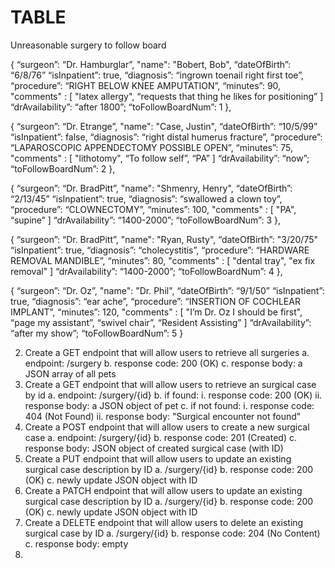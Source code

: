 # TABLE

Unreasonable surgery to follow board


{
“surgeon”: “Dr. Hamburglar”,
"name": "Bobert, Bob",
“dateOfBirth”: “6/8/76”
“isInpatient”: true,
“diagnosis”: “ingrown toenail right first toe”,
“procedure”: “RIGHT BELOW KNEE AMPUTATION”,
“minutes”: 90,
"comments" : [
"latex allergy", 
“requests that thing he likes for positioning”
]
“drAvailability”: “after 1800”;
“toFollowBoardNum”: 1
},

{
“surgeon”: “Dr. Etrange”,
"name": "Case, Justin",
“dateOfBirth”: “10/5/99”
“isInpatient”: false,
“diagnosis”: “right distal humerus fracture”,
“procedure”: “LAPAROSCOPIC APPENDECTOMY POSSIBLE OPEN”,
“minutes”: 75,
"comments" : [
"lithotomy", 
“To follow self”, 
“PA”
]
“drAvailability”: “now”;
“toFollowBoardNum”: 2
},


{
“surgeon”: “Dr. BradPitt”,
"name": "Shmenry, Henry",
“dateOfBirth”: “2/13/45”
“isInpatient”: true,
“diagnosis”: “swallowed a clown toy”,
“procedure”: “CLOWNECTOMY”,
“minutes”: 100,
"comments" : [
"PA", 
“supine”
]
“drAvailability”: “1400-2000”;
“toFollowBoardNum”: 3
},

{
“surgeon”: “Dr. BradPitt”,
"name": "Ryan, Rusty",
“dateOfBirth”: "3/20/75"
“isInpatient”: true,
“diagnosis”: “cholecystitis”,
“procedure”: “HARDWARE REMOVAL MANDIBLE”,
“minutes”: 80,
"comments" : [
"dental tray", 
"ex fix removal"
]
“drAvailability”: “1400-2000”;
“toFollowBoardNum”: 4
},


{
“surgeon”: “Dr. Oz”,
"name": "Dr. Phil",
“dateOfBirth”: “9/1/50”
“isInpatient”: true,
“diagnosis”: “ear ache”,
“procedure”: “INSERTION OF COCHLEAR IMPLANT”,
“minutes”: 120,
"comments" : [
"I’m Dr. Oz I should be first", 
“page my assistant”, 
“swivel chair”,
“Resident Assisting”
]
“drAvailability”: “after my show”;
“toFollowBoardNum”: 5
}


2. Create a GET endpoint that will allow users to retrieve all surgeries
	a. endpoint: /surgery
	b. response code: 200 (OK)
	c. response body: a JSON array of all pets
3. Create a GET endpoint that will allow users to retrieve an surgical case by id
	a. endpoint: /surgery/{id}
   	b. if found:
		i. response code: 200 (OK)
		ii. response body: a JSON object of pet
   	c. if not found:
		i. response code: 404 (Not Found)
		ii. response body: "Surgical encounter not found"
4. Create a POST endpoint that will allow users to create a new surgical case
	a. endpoint: /surgery/{id}
	b. response code: 201 (Created)
	c. response body: JSON object of created surgical case (with ID)
5. Create a PUT endpoint that will allow users to update an existing surgical case description by ID
	a. /surgery/{id}
	b. response code: 200 (OK)
	c. newly update JSON object with ID
6. Create a PATCH endpoint that will allow users to update an existing surgical case description by ID
	a. /surgery/{id}
	b. response code: 200 (OK)
	c. newly update JSON object with ID
7. Create a DELETE endpoint that will allow users to delete an existing surgical case by ID
	a. /surgery/{id}
	b. response code: 204 (No Content)
	c. response body: empty
8. 
